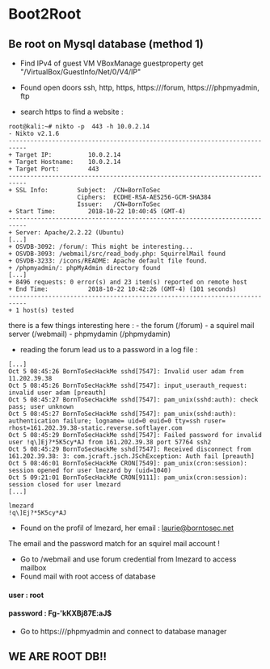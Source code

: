 # Boot2Root

## Be root on Mysql database (method 1)

- Find IPv4 of guest VM
VBoxManage guestproperty get <VM-name> "/VirtualBox/GuestInfo/Net/0/V4/IP"

- Found open doors
ssh, http, https, https://<vm-ip>/forum, https://<vm-ip>/phpmyadmin, ftp

- search https to find a website :
```
root@kali:~# nikto -p  443 -h 10.0.2.14
- Nikto v2.1.6
---------------------------------------------------------------------------
+ Target IP:          10.0.2.14
+ Target Hostname:    10.0.2.14
+ Target Port:        443
---------------------------------------------------------------------------
+ SSL Info:        Subject:  /CN=BornToSec
                   Ciphers:  ECDHE-RSA-AES256-GCM-SHA384
                   Issuer:   /CN=BornToSec
+ Start Time:         2018-10-22 10:40:45 (GMT-4)
---------------------------------------------------------------------------
+ Server: Apache/2.2.22 (Ubuntu)
[...]
+ OSVDB-3092: /forum/: This might be interesting...
+ OSVDB-3093: /webmail/src/read_body.php: SquirrelMail found
+ OSVDB-3233: /icons/README: Apache default file found.
+ /phpmyadmin/: phpMyAdmin directory found
[...]
+ 8496 requests: 0 error(s) and 23 item(s) reported on remote host
+ End Time:           2018-10-22 10:42:26 (GMT-4) (101 seconds)
---------------------------------------------------------------------------
+ 1 host(s) tested

```

there is a few things interesting here :
	  - the forum (/forum)
	  - a squirel mail server (/webmail)
	  - phpmydamin (/phpmydamin)


- reading the forum lead us to a password in a log file : 
```
[...]
Oct 5 08:45:26 BornToSecHackMe sshd[7547]: Invalid user adam from 11.202.39.38
Oct 5 08:45:26 BornToSecHackMe sshd[7547]: input_userauth_request: invalid user adam [preauth]
Oct 5 08:45:27 BornToSecHackMe sshd[7547]: pam_unix(sshd:auth): check pass; user unknown
Oct 5 08:45:27 BornToSecHackMe sshd[7547]: pam_unix(sshd:auth): authentication failure; logname= uid=0 euid=0 tty=ssh ruser= rhost=161.202.39.38-static.reverse.softlayer.com
Oct 5 08:45:29 BornToSecHackMe sshd[7547]: Failed password for invalid user !q\]Ej?*5K5cy*AJ from 161.202.39.38 port 57764 ssh2
Oct 5 08:45:29 BornToSecHackMe sshd[7547]: Received disconnect from 161.202.39.38: 3: com.jcraft.jsch.JSchException: Auth fail [preauth]
Oct 5 08:46:01 BornToSecHackMe CRON[7549]: pam_unix(cron:session): session opened for user lmezard by (uid=1040)
Oct 5 09:21:01 BornToSecHackMe CRON[9111]: pam_unix(cron:session): session closed for user lmezard
[...]
```
```
lmezard
!q\]Ej?*5K5cy*AJ
```
- Found on the profil of lmezard, her email : laurie@borntosec.net

The email and the password match for an squirel mail account !

- Go to /webmail and use forum credential from lmezard to access mailbox
- Found mail with root access of database
#### user : root
#### password : Fg-'kKXBj87E:aJ$

- Go to https://<vm-ip>/phpmyadmin and connect to database manager

## WE ARE ROOT DB!!